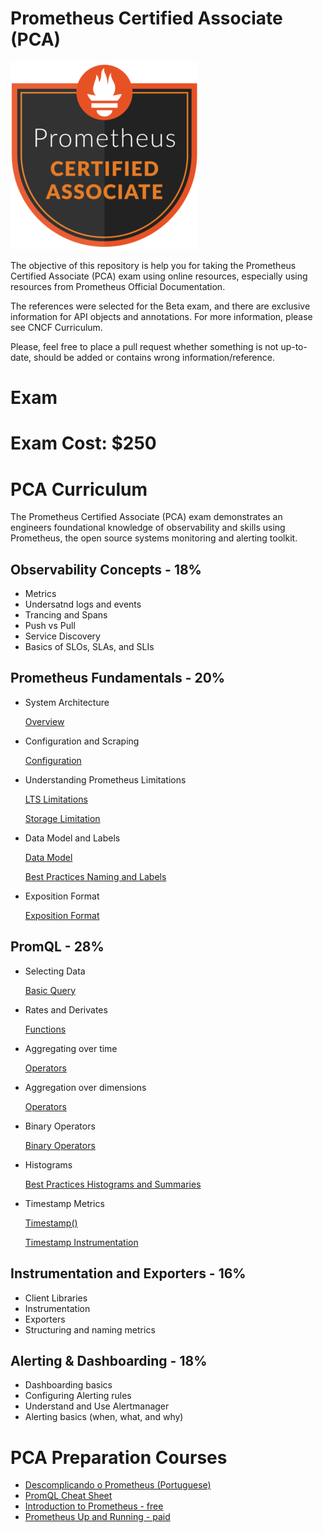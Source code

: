 # Prometheus Certified Associate (PCA)

![PCA Training Badge](images/Training_Badge_Prometheus_V2-2-300x300.png)

The objective of this repository is help you for taking the Prometheus Certified Associate (PCA) exam using online resources, especially using resources from Prometheus Official Documentation.

The references were selected for the Beta exam, and there are exclusive information for API objects and annotations. For more information, please see CNCF Curriculum.

Please, feel free to place a pull request whether something is not up-to-date, should be added or contains wrong information/reference.

# Exam

Exam Cost: $250
=======


# PCA Curriculum

The Prometheus Certified Associate (PCA) exam demonstrates an engineers foundational knowledge of observability and skills using Prometheus, the open source systems monitoring and alerting toolkit.


## Observability Concepts - 18%
* Metrics
* Undersatnd logs and events
* Trancing and Spans
* Push vs Pull
* Service Discovery
* Basics of SLOs, SLAs, and SLIs


## Prometheus Fundamentals - 20%

* System Architecture

  [Overview](https://prometheus.io/docs/introduction/overview/)

* Configuration and Scraping

  [Configuration](https://prometheus.io/docs/prometheus/latest/configuration/configuration/#scrape_config)

* Understanding Prometheus Limitations

  [LTS Limitations](https://prometheus.io/docs/introduction/release-cycle/#limitations-of-lts-support)

  [Storage Limitation](https://prometheus.io/docs/prometheus/latest/storage/#limitations)

* Data Model and Labels

  [Data Model](https://prometheus.io/docs/concepts/data_model/)

  [Best Practices Naming and Labels](https://prometheus.io/docs/practices/naming/)

* Exposition Format

  [Exposition Format](https://prometheus.io/docs/instrumenting/exposition_formats/#exposition-formats)


## PromQL - 28%

* Selecting Data

  [Basic Query](https://prometheus.io/docs/prometheus/latest/querying/basics/)

* Rates and Derivates

  [Functions](https://prometheus.io/docs/prometheus/latest/querying/functions/)

* Aggregating over time

  [Operators](https://prometheus.io/docs/prometheus/latest/querying/operators/#aggregation-operators)

* Aggregation over dimensions

  [Operators](https://prometheus.io/docs/prometheus/latest/querying/operators/#aggregation-operators)

* Binary Operators

  [Binary Operators](https://prometheus.io/docs/prometheus/latest/querying/operators/#binary-operators)

* Histograms

  [Best Practices Histograms and Summaries](https://prometheus.io/docs/practices/histograms/)

* Timestamp Metrics

  [Timestamp()](https://prometheus.io/docs/prometheus/latest/querying/functions/#timestamp)

  [Timestamp Instrumentation](https://prometheus.io/docs/practices/instrumentation/#timestamps-not-time-since)


## Instrumentation and Exporters - 16%
* Client Libraries
* Instrumentation
* Exporters
* Structuring and naming metrics


## Alerting & Dashboarding - 18%
* Dashboarding basics
* Configuring Alerting rules
* Understand and Use Alertmanager
* Alerting basics (when, what, and why)


# PCA Preparation Courses

* [Descomplicando o Prometheus (Portuguese)](https://www.linuxtips.io/products/descomplicando-o-prometheus)
* [PromQL Cheat Sheet](https://promlabs.com/promql-cheat-sheet/)
* [Introduction to Prometheus - free](https://training.promlabs.com/training/introduction-to-prometheus)
* [Prometheus Up and Running - paid](https://www.oreilly.com/library/view/prometheus-up/9781492034131/)

